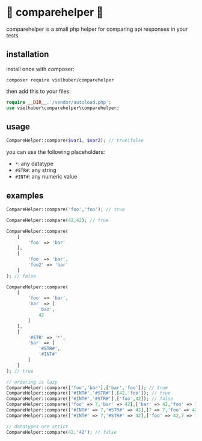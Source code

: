 # 📑 comparehelper 📑

comparehelper is a small php helper for comparing api responses in your tests.

## installation

install once with composer:
```
composer require vielhuber/comparehelper
```

then add this to your files:
```php
require __DIR__.'/vendor/autoload.php';
use vielhuber\comparehelper\comparehelper;
```

## usage

```php
CompareHelper::compare($var1, $var2); // true|false
```

you can use the following placeholders:

- ```*```: any datatype
- ```#STR#```: any string
- ```#INT#```: any numeric value

## examples

```php
CompareHelper::compare('foo','foo'); // true

CompareHelper::compare(42,42); // true

CompareHelper::compare(
    [
        'foo' => 'bar'
    ],
    [
        'foo' => 'bar',
        'foo2' => 'bar'
    ]
); // false

CompareHelper::compare(
    [
        'foo' => 'bar',
        'bar' => [
            'baz',
            42
        ]
    ],
    [
        '#STR' => '*',
        'bar' => [
            '#STR#',
            '#INT#'
        ]
    ]
); // true

// ordering is lazy
CompareHelper::compare(['foo','bar'],['bar','foo']); // true
CompareHelper::compare(['#INT#','#STR#'],[42,'foo']); // true
CompareHelper::compare(['#INT#','#STR#'],['foo',42]); // false
CompareHelper::compare(['foo' => 7,'bar' => 42],['bar' => 42,'foo' => 7,]); // true
CompareHelper::compare(['#INT#' => 7,'#STR#' => 42],[7 => 7,'foo' => 42]); // true
CompareHelper::compare(['#INT#' => 7,'#STR#' => 42],['foo' => 42,7 => 7]); // false

// datatypes are strict
CompareHelper::compare(42,'42'); // false
```